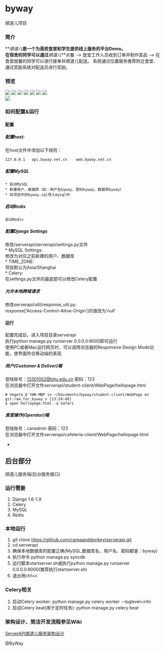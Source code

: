 # byway
顺道儿项目

### 简介
**_顺道儿_**是一个为高校食堂和学生提供线上服务的平台Demo。  
在宿舍的同学可以通过**_顺道儿_**点餐 --> 食堂工作人员收到订单并制作菜品 --> 在食堂就餐的同学可以进行接单并顺道儿配送。
系统通过位置服务推荐附近食堂、通过奖励系统对配送员进行奖励。

### 预览
![](https://github.com/carpaanddonkey/byway/raw/raw_for_byway/raw_imgs/hello.png) 
![](https://github.com/carpaanddonkey/byway/raw/raw_for_byway/raw_imgs/login.png) 
![](https://github.com/carpaanddonkey/byway/raw/raw_for_byway/raw_imgs/register.png) 
![](https://github.com/carpaanddonkey/byway/raw/raw_for_byway/raw_imgs/chome.png) 
![](https://github.com/carpaanddonkey/byway/raw/raw_for_byway/raw_imgs/c_window.png) 
![](https://github.com/carpaanddonkey/byway/raw/raw_for_byway/raw_imgs/c_ordernew.png)
![](https://github.com/carpaanddonkey/byway/raw/raw_for_byway/raw_imgs/o_orderlist.png)  
![](https://github.com/carpaanddonkey/byway/raw/raw_for_byway/raw_imgs/orderstate.png) 

### 如何配置&运行
#### 配置

##### 配置host:
在host文件中添加以下规则：  
```
127.0.0.1   api.byway.net.cn    web.byway.net.cn
```

##### 配置MySQL  
    * 启动MySQL  
    * 新建用户、数据库（如：用户名byway、密码byway，数据库byway）  
    * 将项目中的byway.sql导入mysql中  

##### 启动Redis  
    启动Redis  

##### 配置Django Settings  
修改/serverapi/serverapi/settings.py文件  
    * MySQL Settings:  
        修改为对应之前新建的用户、数据库  
    * TIME_ZONE:  
        项目默认为Asia/Shanghai  
    * Celery:  
        在settings.py文件的最底部可以修改Celery配置   

##### 允许本地跨域请求  
修改serverapi/util/response_util.py:  
response['Access-Control-Allow-Origin']的值改为'null'  

#### 运行
配置完成后，进入项目目录serverapi  
执行python manage.py runserver 0.0.0.0:8000即可运行  
使用PC或者Mac运行网页时，可以调用浏览器的Responsive Design Mode功能，使界面符合移动端的表现  

##### 用户(Customer & Deliver)端  
登陆账号：13301052@bjtu.edu.cn 密码：123    
在浏览器中打开文件serverapi/student-client/WebPage/hellopage.html    
```
# Vegeta @ YHN-MBP in ~/Documents/byway/student-client/WebPage on git:raw_for_byway x [13:24:48]
$ open hellopage.html -a Safari
```    

##### 食堂操作(Operator)端  
登陆账号：canadmin 密码：123    
在浏览器中打开文件serverapi/cafeteria-client/WebPage/hellopage.html  

-
## 后台部分
顺道儿服务端(后台服务接口)

### 运行需要  
1. Django 1.6-1.9
2. Celery
3. MySQL
4. Redis

### 本地运行
1. git clone https://github.com/carpaanddonkey/serverapi.git
2. cd serverapi
3. 确保本地数据库的配置正确(MySQL,数据库名、用户名、密码都是：byway)
4. 执行命令 python manage.py syncdb
5. 运行脚本startserver.sh或执行python manage.py runserver 0.0.0.0:8000(推荐执行startserver.sh)
6. 退出用ctrl+c

### Celery相关
1. 启动Celery worker: python manage.py celery worker --loglevel=info
2. 启动Celery beat(用于定时任务): python manage.py celery beat

### 架构设计、简洁开发流程参见Wiki  
[ServerAPI顺道儿服务架构设计](https://github.com/carpaanddonkey/serverapi/wiki/ServerAPI顺道儿服务架构设计)

@ByWay 
